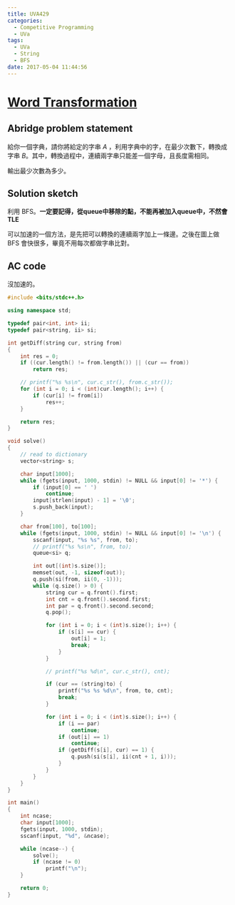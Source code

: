 ```yaml
---
title: UVA429
categories:
  - Competitive Programming
  - UVa
tags:
  - UVa
  - String
  - BFS
date: 2017-05-04 11:44:56
---
```


# [Word Transformation](https://uva.onlinejudge.org/index.php?option=com_onlinejudge&Itemid=8&page=show_problem&category=&problem=370)

## Abridge problem statement

給你一個字典，請你將給定的字串 $A$ ，利用字典中的字，在最少次數下，轉換成字串 $B$。其中，轉換過程中，連續兩字串只能差一個字母，且長度需相同。

輸出最少次數為多少。

## Solution sketch

利用 BFS。**一定要記得，從queue中移除的點，不能再被加入queue中，不然會TLE**

可以加速的一個方法，是先把可以轉換的連續兩字加上一條邊。之後在圖上做 BFS 會快很多，畢竟不用每次都做字串比對。

<!-- more -->

## AC code

沒加速的。

```c++
#include <bits/stdc++.h>

using namespace std;

typedef pair<int, int> ii;
typedef pair<string, ii> si;

int getDiff(string cur, string from)
{
    int res = 0;
    if ((cur.length() != from.length()) || (cur == from))
        return res;

    // printf("%s %s\n", cur.c_str(), from.c_str());
    for (int i = 0; i < (int)cur.length(); i++) {
        if (cur[i] != from[i])
            res++;
    }

    return res;
}

void solve()
{
    // read to dictionary
    vector<string> s;

    char input[1000];
    while (fgets(input, 1000, stdin) != NULL && input[0] != '*') {
        if (input[0] == ' ')
            continue;
        input[strlen(input) - 1] = '\0';
        s.push_back(input);
    }

    char from[100], to[100];
    while (fgets(input, 1000, stdin) != NULL && input[0] != '\n') {
        sscanf(input, "%s %s", from, to);
        // printf("%s %s\n", from, to);
        queue<si> q;

        int out[(int)s.size()];
        memset(out, -1, sizeof(out));
        q.push(si(from, ii(0, -1)));
        while (q.size() > 0) {
            string cur = q.front().first;
            int cnt = q.front().second.first;
            int par = q.front().second.second;
            q.pop();

            for (int i = 0; i < (int)s.size(); i++) {
                if (s[i] == cur) {
                    out[i] = 1;
                    break;
                }
            }

            // printf("%s %d\n", cur.c_str(), cnt);

            if (cur == (string)to) {
                printf("%s %s %d\n", from, to, cnt);
                break;
            }

            for (int i = 0; i < (int)s.size(); i++) {
                if (i == par)
                    continue;
                if (out[i] == 1)
                    continue;
                if (getDiff(s[i], cur) == 1) {
                    q.push(si(s[i], ii(cnt + 1, i)));
                }
            }
        }
    }
}

int main()
{
    int ncase;
    char input[1000];
    fgets(input, 1000, stdin);
    sscanf(input, "%d", &ncase);

    while (ncase--) {
        solve();
        if (ncase != 0)
            printf("\n");
    }

    return 0;
}

```
